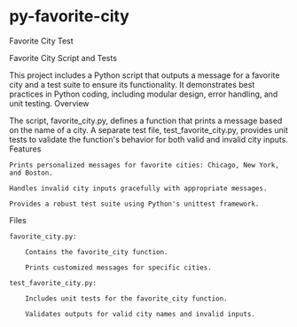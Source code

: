 # py-favorite-city
Favorite City Test

Favorite City Script and Tests

This project includes a Python script that outputs a message for a favorite city and a test suite to ensure its functionality. It demonstrates best practices in Python coding, including modular design, error handling, and unit testing.
Overview

The script, favorite_city.py, defines a function that prints a message based on the name of a city. A separate test file, test_favorite_city.py, provides unit tests to validate the function's behavior for both valid and invalid city inputs.
Features

    Prints personalized messages for favorite cities: Chicago, New York, and Boston.

    Handles invalid city inputs gracefully with appropriate messages.

    Provides a robust test suite using Python's unittest framework.

Files

    favorite_city.py:

        Contains the favorite_city function.

        Prints customized messages for specific cities.

    test_favorite_city.py:

        Includes unit tests for the favorite_city function.

        Validates outputs for valid city names and invalid inputs.
